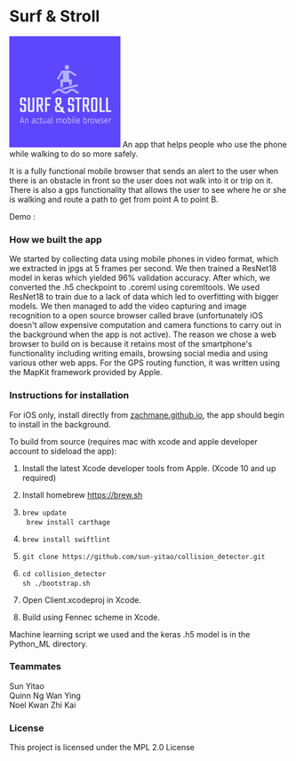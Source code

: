 # Surf & Stroll
<img src="https://github.com/sun-yitao/SurfnStroll/blob/master/logo.png" alt="logo" width="200" height="200"/>
An app that helps people who use the phone while walking to do so more safely. 

It is a fully functional mobile browser that sends an alert to the user when there is an obstacle in front so the user does not walk into it or trip on it. There is also a gps functionality that allows the user to see where he or she is walking and route a path to get from point A to point B. 

Demo : [](https://youtu.be/f0exMuqcsCs)

### How we built the app
We started by collecting data using mobile phones in video format, which we extracted in jpgs at 5 frames per second. We then trained a ResNet18 model in keras which yielded 96% validation accuracy. After which, we converted the .h5 checkpoint to .coreml using coremltools. We used ResNet18 to train due to a lack of data which led to overfitting with bigger models. We then managed to add the video capturing and image recognition to a open source browser called brave (unfortunately iOS doesn't allow expensive computation and camera functions to carry out in the background when the app is not active). The reason we chose a web browser to build on is because it retains most of the smartphone's functionality including writing emails, browsing social media and using various other web apps. For the GPS routing function, it was written using the MapKit framework provided by Apple.

### Instructions for installation
For iOS only, install directly from [zachmane.github.io](zachmane.github.io), the app should begin to install in the background.

To build from source (requires mac with xcode and apple developer account to sideload the app):
1. Install the latest Xcode developer tools from Apple. (Xcode 10 and up required)
    
2. Install homebrew https://brew.sh
    
3. ```brew update``` <br />
  ``` brew install carthage```  <br />
5. ```brew install swiftlint``` <br />
6. ```git clone https://github.com/sun-yitao/collision_detector.git``` <br />
7. ```cd collision_detector``` <br /> 
   ```sh ./bootstrap.sh``` <br />
8. Open Client.xcodeproj in Xcode.
9. Build using Fennec scheme in Xcode.

Machine learning script we used and the keras .h5 model is in the Python_ML directory.

### Teammates

Sun Yitao <br />
Quinn Ng Wan Ying <br />
Noel Kwan Zhi Kai
    
### License

This project is licensed under the MPL 2.0 License
